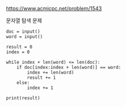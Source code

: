 https://www.acmicpc.net/problem/1543

문자열 탐색 문제

```
doc = input()
word = input()

result = 0
index = 0

while index + len(word) <= len(doc):
    if doc[index:index + len(word)] == word:
        index += len(word)
        result += 1
    else:
        index += 1

print(result)
```
